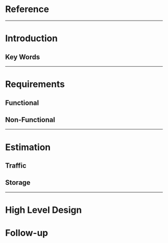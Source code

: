 # Reference
--- 
# Introduction
## Key Words
---
# Requirements
## **Functional**
## **Non-Functional**
---
# Estimation
## **Traffic**
## **Storage**
---
# High Level Design



# Follow-up


<!--stackedit_data:
eyJoaXN0b3J5IjpbNjMyMjY2NTc3XX0=
-->